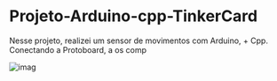 # Projeto-Arduino-cpp-TinkerCard
 
  Nesse projeto, realizei um sensor de movimentos com Arduino, + Cpp. Conectando a Protoboard, a os comp
  
![imag](https://github.com/user-attachments/assets/a318b6ee-bb10-40b8-add4-95fb8471fec1)
